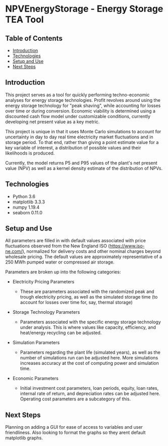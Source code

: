 # NPVEnergyStorage - Energy Storage TEA Tool

## Table of Contents

* [Introduction](#introduction)
* [Technologies](#technologies)
* [Setup and Use](#setup-and-use)
* [Next Steps](#next-steps)


## Introduction

This project serves as a tool for quickly performing techno-economic analyses for energy storage technologies. 
Profit revolves around using the energy storage technology for "peak shaving", while accounting for losses over time or during conversion. Economic viability is determined using
a discounted cash flow model under customizable conditions, currently developing net present value as a key metric.

This project is unique in that it uses Monte Carlo simulations to account for uncertainty in day to day real time electricity market fluctuations and in storage period.
To that end, rather than giving a point estimate value for a key variable of interest, a distribution of possible values and their likelihoods is produced. 

Currently, the model returns P5 and P95 values of the plant's net present value (NPV) as well as a kernel density estimate of the distribution of NPVs.


## Technologies

* Python 3.6
* matplotlib 3.3.3
* numpy 1.19.4
* seaborn 0.11.0


## Setup and Use

All parameters are filled in with default values associated with price fluctuations observed from the New England ISO (https://www.iso-ne.com/), normalized for delivery costs
and other nominal charges beyond wholesale pricing. The default values are approximately representative of a 250 MWh pumped water or compressed air storage. 

Parameters are broken up into the following categories:
* Electricity Pricing Parameters
  * These are parameters associated with the randomized peak and trough electricity pricing, as well as the simulated storage time (to account for losses over time for, say, thermal storage)

* Storage Technology Parameters
  * Parameters associated with the specific energy storage technology under analysis. This is where values like capacity, efficiency, and heat/energy recycling can be adjusted.

* Simulation Parameters
  * Parameters regarding the plant life (simulated years), as well as the number of simulations run can be adjusted here. More simulations increases accuracy at the cost of computing power and simulation time.

* Economic Parameters
  * Initial investment cost parameters, loan periods, equity, loan rates, internal rate of return, and depreciation rates can be adjusted here. Operating cost parameters are a subcategory of this.

## Next Steps

Planning on adding a GUI for ease of access to variables and user friendliness. Also looking to format the graphs so they arent default matplotlib graphs.
